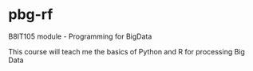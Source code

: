 # pbg-rf
B8IT105 module - Programming for BigData

This course will teach me the basics of Python and R for processing Big Data
